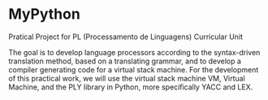 # MyPython
Pratical Project for PL (Processamento de Linguagens) Curricular Unit

The goal is to develop language processors according to the syntax-driven translation method, based on a translating grammar, and to develop a compiler generating code for a virtual stack machine. For the development of this practical work, we will use the virtual stack machine VM, Virtual Machine, and the PLY library in Python, more specifically YACC and LEX.
